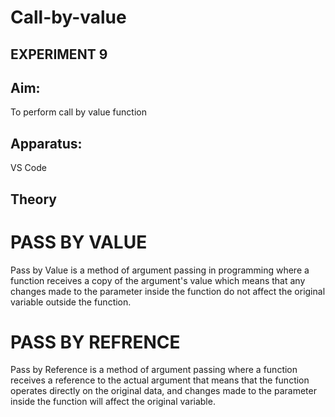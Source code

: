 # Call-by-value
## EXPERIMENT 9

## Aim:
To perform call by value function 

## Apparatus:
VS Code

## Theory
# PASS BY VALUE 
Pass by Value is a method of argument passing in programming where a function receives a copy of the argument's value which means that any changes made to the parameter inside the function do not affect the original variable outside the function.


# PASS BY REFRENCE
Pass by Reference is a method of argument passing where a function receives a reference to the actual argument that means that the function operates directly on the original data, and changes made to the parameter inside the function will affect the original variable.

